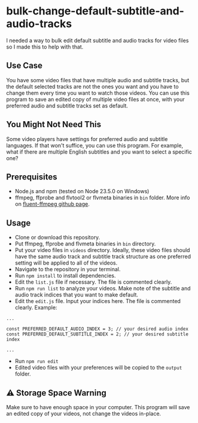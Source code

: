 # bulk-change-default-subtitle-and-audio-tracks

I needed a way to bulk edit default subtitle and audio tracks for video files so I made this to help with that.

## Use Case

You have some video files that have multiple audio and subtitle tracks, but the default selected tracks are not the ones you want and you have to change them every time you want to watch those videos. You can use this program to save an edited copy of multiple video files at once, with your preferred audio and subtitle tracks set as default.

## You Might Not Need This

Some video players have settings for preferred audio and subtitle languages. If that won't suffice, you can use this program. For example, what if there are multiple English subtitles and you want to select a specific one?

## Prerequisites

- Node.js and npm (tested on Node 23.5.0 on Windows)
- ffmpeg, ffprobe and flvtool2 or flvmeta binaries in `bin` folder. More info on [fluent-ffmpeg github page](https://github.com/fluent-ffmpeg/node-fluent-ffmpeg).

## Usage

- Clone or download this repository.
- Put ffmpeg, ffprobe and flvmeta binaries in `bin` directory.
- Put your video files in `videos` directory. Ideally, these video files should have the same audio track and subtitle track structure as one preferred setting will be applied to all of the videos.
- Navigate to the repository in your terminal.
- Run `npm install` to install dependencies.
- Edit the `list.js` file if necessary. The file is commented clearly.
- Run `npm run list` to analyze your videos. Make note of the subtitle and audio track indices that you want to make default.
- Edit the `edit.js` file. Input your indices here. The file is commented clearly. Example:

```
...

const PREFERRED_DEFAULT_AUDIO_INDEX = 3; // your desired audio index
const PREFERRED_DEFAULT_SUBTITLE_INDEX = 2; // your desired subtitle index

...
```

- Run `npm run edit`
- Edited video files with your preferences will be copied to the `output` folder.

## ⚠️ Storage Space Warning

Make sure to have enough space in your computer. This program will save an edited copy of your videos, not change the videos in-place.

